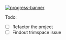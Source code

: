 [![progress-banner](https://backend.codecrafters.io/progress/shell/8ff66896-91b2-45c4-a049-07e4ac9f7830)](https://app.codecrafters.io/users/codecrafters-bot?r=2qF)

Todo: 
- [ ] Refactor the project
- [ ] Findout trimspace issue
